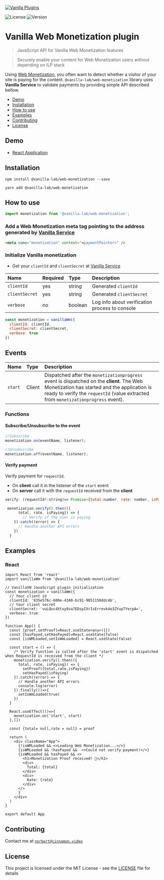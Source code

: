 <a href="https//admin.vanilla.so"><img src="https://admin.vanilla.so/icons/apple-icon.png" alt="Vanilla Plugins"></a>

![License](https://img.shields.io/npm/l/@vanilla-lab/web-monetization)
![Version](https://img.shields.io/npm/v/@vanilla-lab/web-monetization)

# Vanilla Web Monetization plugin
> JavaScript API for Vanilla Web Monetization features

> Securely enable your content for Web Monetization users without depending on ILP stack

Using [Web Monetization](https://github.com/interledger/rfcs/blob/master/0028-web-monetization/0028-web-monetization.md), you often want to detect whether a visitor of your site is paying for the content. `@vanilla-lab/web-monetization` library uses **Vanilla Service** to validate payments by providing simple API described bellow.

- [Demo](#demo)
- [Installation](#installation)
- [How to use](#how-to-use)
- [Examples](#examples)
- [Contributing](#contributing)
- [License](#license)

## Demo

* [React Application](https://github.com/vanilla-wm/vanilla-plugins/tree/master/examples/web-monetization)

## Installation
```
npm install @vanilla-lab/web-monetization --save
```
```
yarn add @vanilla-lab/web-monetization
```

## How to use
```js
import monetization from '@vanilla-lab/web-monetization';
```
### Add a Web Monetization meta tag pointing to the address generated by [Vanilla Service](https://admin.vanilla.so/)
```html
<meta name="monetization" content="<paymentPointer>" />
```

### Initialize Vanilla monetization
* Get your `clientId` and `clientSecret` at [Vanilla Service](https://admin.vanilla.so/)

Name                |Required        |Type    |Description |
| :---------------- |:---------------|:--------------- |:----------- |
| `clientId`| yes| string| Generated `clientId`|
| `clientSecret`| yes |string| Generated `clientSecret`|
| `verbose` | no | boolean | Log info about verification process to console | 


```js
const monetization = vanillaWm({
  clientId: clientId,
  clientSecret: clientSecret,
  verbose: true
})
```

## Events
Name                |Type    |Description |
| :---------------- |:--------------- |:----------- |
| `start`          | Client           |Dispatched after the `monetizationprogress` event is dispatched on the **client**. The Web Monetization has started and the application is ready to verify the `requestId` (value extracted from `monetizationprogress` event). |


### Functions
#### Subscribe/Unsubscribe to the event
```js
//Subscribe
monetization.on(eventName, listener);

//Unsubscribe
monetization.off(eventName, listener);
```
#### Verify payment
Verify payment for `requestId`.
  * On **client** call it in the listener of the `start` event
  * On **server** call it with the `requestId` received from the **client**
  
```js
verify: (requestId?:string)=> Promise<{total:number, rate: number, isPaying: boolean}>
```
```js
 monetization.verify().then(({
      total, rate, isPaying}) => {
        // Verify if the user is paying
    }).catch((error) => {
      // Handle another API errors
    })
  }
```


## Examples

### React


```
import React from 'react'
import vanillaWm from '@vanilla-lab/web-monetization'

// VanillaVW JavaScript plugin initialization
const monetization = vanillaWm({
  // Your client id
  clientId: '835e576c-600e-4348-bc91-9051150ddc4b',
  // Your client secret
  clientSecret: 'vuLQuc4Xtxy8va7EDspIXrIsErrevk4o3ZYupTYerpA=',
  verbose: true
})

function App() {
  const [proof,setProof]=React.useState<any>({})
  const [hasPayed,setHasPayed]=React.useState(false)
  const [isWMLoaded,setIsWmLoaded] = React.useState(false)

  const start = () => {
    /* Verify function is called after the 'start' event is dispatched when RequestId is received from the client */
    monetization.verify().then(({
      total, rate, isPaying}) => {
        setProof({total,rate,isPaying})
        setHasPayed(isPaying)
    }).catch((error) => {
      // Handle another API errors
      console.log(error)
    }).finally(()=>{
      setIsWmLoaded(true)
    })
  }

  React.useEffect(()=>{
    monetization.on('start', start)
  },[])

  const {total= null,rate = null} = proof

  return (
    <div className="App">
      {!isWMLoaded && <>Loading Web Monetization...</>}
      {isWMLoaded && !hasPayed &&  <>Could not verify payment!</>}
      {isWMLoaded && hasPayed && <>
        <h1>Monetization Proof received! 🥰</h1>
        <div>
          Total: {total}
        </div>
        <div>
          Rate: {rate}
        </div>
      </>
      }
    </div>
  )
}

export default App
```


## Contributing
Contact me at <a href="mailto:norbert@cinnamon.video" target="_blank">`norbert@cinnamon.video`</a>

## License

This project is licensed under the MIT License - see the [LICENSE](https://github.com/vanilla-wm/vanilla-plugins/blob/master/packages/web-monetization/LICENSE) file for details
